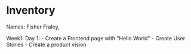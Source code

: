 # Inventory
Names: Fisher Fraley, 

Week1: 
    Day 1:
        - Create a Frontend page with "Hello World"
        - Create User Stories
        - Create a product vision